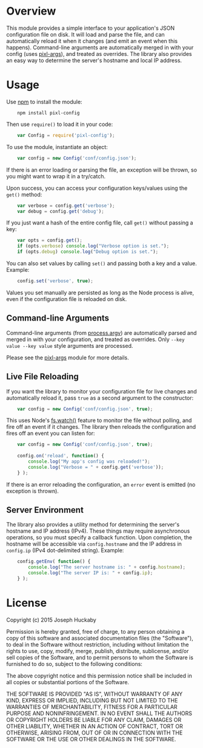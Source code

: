 # Overview

This module provides a simple interface to your application's JSON configuration file on disk.  It will load and parse the file, and can automatically reload it when it changes (and emit an event when this happens).  Command-line arguments are automatically merged in with your config (uses [pixl-args](https://www.npmjs.com/package/pixl-args)), and treated as overrides.  The library also provides an easy way to determine the server's hostname and local IP address.

# Usage

Use [npm](https://www.npmjs.com/) to install the module:

```
	npm install pixl-config
```

Then use `require()` to load it in your code:

```javascript
	var Config = require('pixl-config');
```

To use the module, instantiate an object:

```javascript
	var config = new Config('conf/config.json');
```

If there is an error loading or parsing the file, an exception will be thrown, so you might want to wrap it in a try/catch.

Upon success, you can access your configuration keys/values using the `get()` method:

```javascript
	var verbose = config.get('verbose');
	var debug = config.get('debug');
```

If you just want a hash of the entire config file, call `get()` without passing a key:

```javascript
	var opts = config.get();
	if (opts.verbose) console.log("Verbose option is set.");
	if (opts.debug) console.log("Debug option is set.");
```

You can also set values by calling `set()` and passing both a key and a value.  Example:

```javascript
	config.set('verbose', true);
```

Values you set manually are persisted as long as the Node process is alive, even if the configuration file is reloaded on disk.

## Command-line Arguments

Command-line arguments (from [process.argv](http://nodejs.org/docs/latest/api/process.html#process_process_argv)) are automatically parsed and merged in with your configuration, and treated as overrides.  Only `--key value --key value` style arguments are processed.

Please see the [pixl-args](https://www.npmjs.com/package/pixl-args) module for more details.

## Live File Reloading

If you want the library to monitor your configuration file for live changes and automatically reload it, pass `true` as a second argument to the constructor:

```javascript
	var config = new Config('conf/config.json', true);
```

This uses Node's [fs.watch()](https://nodejs.org/docs/latest/api/fs.html#fs_fs_watch_filename_options_listener) feature to monitor the file without polling, and fire off an event if it changes.  The library then reloads the configuration and fires off an event you can listen for:

```javascript
	var config = new Config('conf/config.json', true);
	
	config.on('reload', function() {
		console.log("My app's config was reloaded!");
		console.log("Verbose = " + config.get('verbose'));
	} );
```

If there is an error reloading the configuration, an `error` event is emitted (no exception is thrown).

## Server Environment

The library also provides a utility method for determining the server's hostname and IP address (IPv4).  These things may require asynchronous operations, so you must specify a callback function.  Upon completion, the hostname will be accessible via `config.hostname` and the IP address in `config.ip` (IPv4 dot-delimited string).  Example:

```javascript
	config.getEnv( function() {
		console.log("The server hostname is: " + config.hostname);
		console.log("The server IP is: " + config.ip);
	} );
```

# License

Copyright (c) 2015 Joseph Huckaby

Permission is hereby granted, free of charge, to any person obtaining a copy
of this software and associated documentation files (the "Software"), to deal
in the Software without restriction, including without limitation the rights
to use, copy, modify, merge, publish, distribute, sublicense, and/or sell
copies of the Software, and to permit persons to whom the Software is
furnished to do so, subject to the following conditions:

The above copyright notice and this permission notice shall be included in
all copies or substantial portions of the Software.

THE SOFTWARE IS PROVIDED "AS IS", WITHOUT WARRANTY OF ANY KIND, EXPRESS OR
IMPLIED, INCLUDING BUT NOT LIMITED TO THE WARRANTIES OF MERCHANTABILITY,
FITNESS FOR A PARTICULAR PURPOSE AND NONINFRINGEMENT. IN NO EVENT SHALL THE
AUTHORS OR COPYRIGHT HOLDERS BE LIABLE FOR ANY CLAIM, DAMAGES OR OTHER
LIABILITY, WHETHER IN AN ACTION OF CONTRACT, TORT OR OTHERWISE, ARISING FROM,
OUT OF OR IN CONNECTION WITH THE SOFTWARE OR THE USE OR OTHER DEALINGS IN
THE SOFTWARE.
